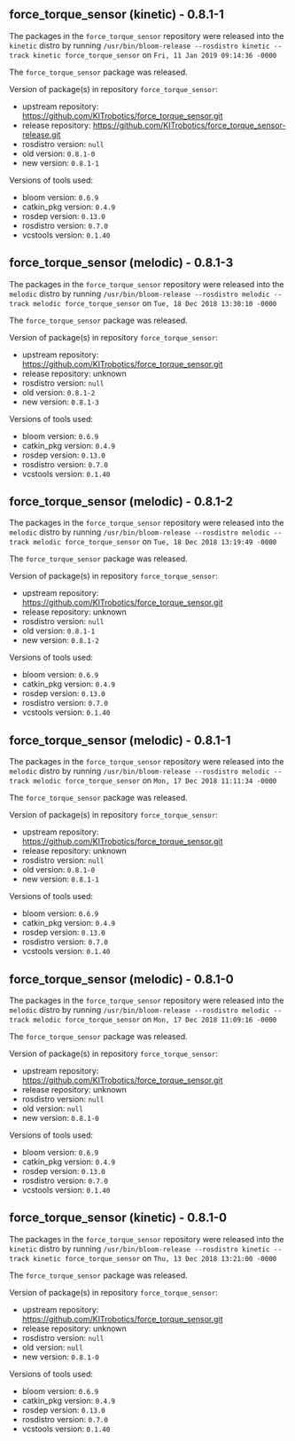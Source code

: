 ## force_torque_sensor (kinetic) - 0.8.1-1

The packages in the `force_torque_sensor` repository were released into the `kinetic` distro by running `/usr/bin/bloom-release --rosdistro kinetic --track kinetic force_torque_sensor` on `Fri, 11 Jan 2019 09:14:36 -0000`

The `force_torque_sensor` package was released.

Version of package(s) in repository `force_torque_sensor`:

- upstream repository: https://github.com/KITrobotics/force_torque_sensor.git
- release repository: https://github.com/KITrobotics/force_torque_sensor-release.git
- rosdistro version: `null`
- old version: `0.8.1-0`
- new version: `0.8.1-1`

Versions of tools used:

- bloom version: `0.6.9`
- catkin_pkg version: `0.4.9`
- rosdep version: `0.13.0`
- rosdistro version: `0.7.0`
- vcstools version: `0.1.40`


## force_torque_sensor (melodic) - 0.8.1-3

The packages in the `force_torque_sensor` repository were released into the `melodic` distro by running `/usr/bin/bloom-release --rosdistro melodic --track melodic force_torque_sensor` on `Tue, 18 Dec 2018 13:30:10 -0000`

The `force_torque_sensor` package was released.

Version of package(s) in repository `force_torque_sensor`:

- upstream repository: https://github.com/KITrobotics/force_torque_sensor.git
- release repository: unknown
- rosdistro version: `null`
- old version: `0.8.1-2`
- new version: `0.8.1-3`

Versions of tools used:

- bloom version: `0.6.9`
- catkin_pkg version: `0.4.9`
- rosdep version: `0.13.0`
- rosdistro version: `0.7.0`
- vcstools version: `0.1.40`


## force_torque_sensor (melodic) - 0.8.1-2

The packages in the `force_torque_sensor` repository were released into the `melodic` distro by running `/usr/bin/bloom-release --rosdistro melodic --track melodic force_torque_sensor` on `Tue, 18 Dec 2018 13:19:49 -0000`

The `force_torque_sensor` package was released.

Version of package(s) in repository `force_torque_sensor`:

- upstream repository: https://github.com/KITrobotics/force_torque_sensor.git
- release repository: unknown
- rosdistro version: `null`
- old version: `0.8.1-1`
- new version: `0.8.1-2`

Versions of tools used:

- bloom version: `0.6.9`
- catkin_pkg version: `0.4.9`
- rosdep version: `0.13.0`
- rosdistro version: `0.7.0`
- vcstools version: `0.1.40`


## force_torque_sensor (melodic) - 0.8.1-1

The packages in the `force_torque_sensor` repository were released into the `melodic` distro by running `/usr/bin/bloom-release --rosdistro melodic --track melodic force_torque_sensor` on `Mon, 17 Dec 2018 11:11:34 -0000`

The `force_torque_sensor` package was released.

Version of package(s) in repository `force_torque_sensor`:

- upstream repository: https://github.com/KITrobotics/force_torque_sensor.git
- release repository: unknown
- rosdistro version: `null`
- old version: `0.8.1-0`
- new version: `0.8.1-1`

Versions of tools used:

- bloom version: `0.6.9`
- catkin_pkg version: `0.4.9`
- rosdep version: `0.13.0`
- rosdistro version: `0.7.0`
- vcstools version: `0.1.40`


## force_torque_sensor (melodic) - 0.8.1-0

The packages in the `force_torque_sensor` repository were released into the `melodic` distro by running `/usr/bin/bloom-release --rosdistro melodic --track melodic force_torque_sensor` on `Mon, 17 Dec 2018 11:09:16 -0000`

The `force_torque_sensor` package was released.

Version of package(s) in repository `force_torque_sensor`:

- upstream repository: https://github.com/KITrobotics/force_torque_sensor.git
- release repository: unknown
- rosdistro version: `null`
- old version: `null`
- new version: `0.8.1-0`

Versions of tools used:

- bloom version: `0.6.9`
- catkin_pkg version: `0.4.9`
- rosdep version: `0.13.0`
- rosdistro version: `0.7.0`
- vcstools version: `0.1.40`


## force_torque_sensor (kinetic) - 0.8.1-0

The packages in the `force_torque_sensor` repository were released into the `kinetic` distro by running `/usr/bin/bloom-release --rosdistro kinetic --track kinetic force_torque_sensor` on `Thu, 13 Dec 2018 13:21:00 -0000`

The `force_torque_sensor` package was released.

Version of package(s) in repository `force_torque_sensor`:

- upstream repository: https://github.com/KITrobotics/force_torque_sensor.git
- release repository: unknown
- rosdistro version: `null`
- old version: `null`
- new version: `0.8.1-0`

Versions of tools used:

- bloom version: `0.6.9`
- catkin_pkg version: `0.4.9`
- rosdep version: `0.13.0`
- rosdistro version: `0.7.0`
- vcstools version: `0.1.40`


